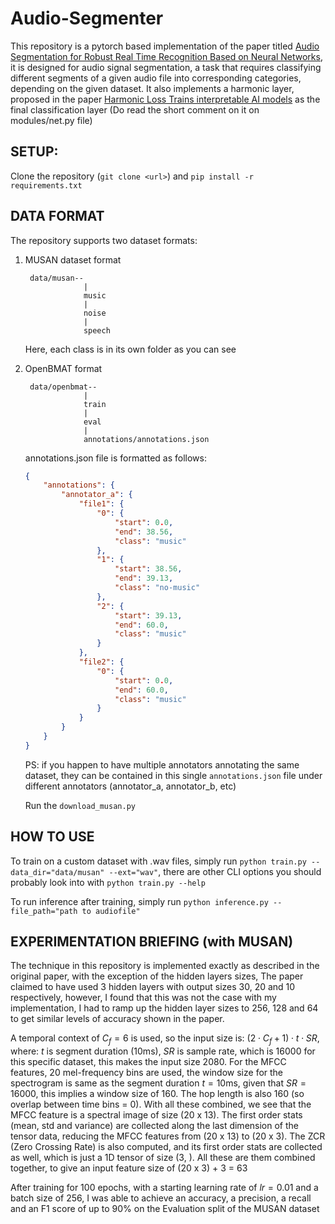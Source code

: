 # Audio-Segmenter

This repository is a pytorch based implementation of the paper titled [Audio Segmentation for Robust Real Time Recognition Based on Neural Networks](https://aclanthology.org/2016.iwslt-1.4/), it is designed for audio signal segmentation, a task that requires classifying different segments of a given audio file into corresponding categories, depending on the given dataset. It also implements a harmonic layer, proposed in the paper [Harmonic Loss Trains interpretable AI models](https://arxiv.org/abs/2502.01628) as the final classification layer (Do read the short comment on it on modules/net.py file)


## SETUP:
Clone the repository (`git clone <url>`) and `pip install -r requirements.txt`


## DATA FORMAT
The repository supports two dataset formats:
1. MUSAN dataset format 
 
        data/musan--
                    |
                    music
                    |
                    noise
                    |
                    speech

    Here, each class is in its own folder as you can see

2. OpenBMAT format

        data/openbmat--
                    |
                    train
                    |
                    eval
                    |
                    annotations/annotations.json
    
    annotations.json file is formatted as follows:
    ```json
    {
        "annotations": {
            "annotator_a": {
                "file1": {
                    "0": {
                        "start": 0.0,
                        "end": 38.56,
                        "class": "music"
                    },
                    "1": {
                        "start": 38.56,
                        "end": 39.13,
                        "class": "no-music"
                    },
                    "2": {
                        "start": 39.13,
                        "end": 60.0,
                        "class": "music"
                    }
                },
                "file2": {
                    "0": {
                        "start": 0.0,
                        "end": 60.0,
                        "class": "music"
                    }
                }
            }
        }
    }
    ```

    PS: if you happen to have multiple annotators annotating the same dataset, they can be contained in this single `annotations.json` file under different annotators (annotator_a, annotator_b, etc)

    Run the `download_musan.py`

## HOW TO USE
To train on a custom dataset with .wav files, simply run `python train.py --data_dir="data/musan" --ext="wav"`, there are other CLI options you should probably look into with `python train.py --help`

To run inference after training, simply run `python inference.py --file_path="path to audiofile"`


## EXPERIMENTATION BRIEFING (with MUSAN)

The technique in this repository is implemented exactly as described in the original paper, with the exception of the hidden layers sizes, The paper claimed to have used 3 hidden layers with output sizes 30, 20 and 10 respectively, however, I found that this was not the case with my implementation, I had to ramp up the hidden layer sizes to 256, 128 and 64 to get similar levels of accuracy shown in the paper.

A temporal context of $C_f=6$ is used, so the input size is: $(2 \cdot C_f + 1) \cdot t \cdot SR$, where: $t$ is segment duration (10ms), $SR$ is sample rate, which is 16000 for this specific dataset, this makes the input size 2080.
For the MFCC features, 20 mel-frequency bins are used, the window size for the spectrogram is same as the segment duration $t=10\text{ms}$, given that $SR=16000$, this implies a window size of 160. The hop length is also 160 (so overlap between time bins = 0). With all these combined, we see that the MFCC feature is a spectral image of size (20 x 13). The first order stats (mean, std and variance) are collected along the last dimension of the tensor data, reducing the MFCC features from (20 x 13) to (20 x 3). The ZCR (Zero Crossing Rate) is also computed, and its first order stats are collected as well, which is just a 1D tensor of size (3, ). All these are them combined together, to give an input feature size of (20 x 3) + 3 = 63

After training for 100 epochs, with a starting learning rate of $lr=0.01$ and a batch size of 256, I was able to achieve an accuracy, a precision, a recall and an F1 score of up to 90% on the Evaluation split of the MUSAN dataset